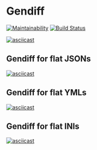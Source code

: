 # Gendiff


[![Maintainability](https://api.codeclimate.com/v1/badges/459be4bc69d9ba9481f0/maintainability)](https://codeclimate.com/github/NMVikings/project-lvl2-s329/maintainability)
[![Build Status](https://travis-ci.org/NMVikings/project-lvl2-s329.svg?branch=master)](https://travis-ci.org/NMVikings/project-lvl2-s329)


[![asciicast](https://asciinema.org/a/YE1mYPtppeHH9ZENZ48eaMUKN.png)](https://asciinema.org/a/YE1mYPtppeHH9ZENZ48eaMUKN)

## Gendiff for flat JSONs
[![asciicast](https://asciinema.org/a/aJgCLPy9AsAxlepc5R5vvl7Vc.png)](https://asciinema.org/a/aJgCLPy9AsAxlepc5R5vvl7Vc)

## Gendiff for flat YMLs
[![asciicast](https://asciinema.org/a/lc27bhni2jUp9NyfBk0AUe7T9.png)](https://asciinema.org/a/lc27bhni2jUp9NyfBk0AUe7T9)


## Gendiff for flat INIs
[![asciicast](https://asciinema.org/a/OZCit8KzbSgrMaRna3Dt3reZm.png)](https://asciinema.org/a/OZCit8KzbSgrMaRna3Dt3reZm)